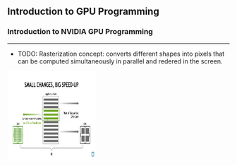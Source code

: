 ## Introduction to GPU Programming
### Introduction to NVIDIA GPU Programming
---
- TODO: Rasterization concept: converts different shapes into pixels that can be computed simultaneously in parallel and redered in the screen.

<img src="https://github.com/yagnikposhiya/GPUProgramming-and-ProgrammingModels/blob/6690754100c56d1d6728d3459e40c66b8c906fc1/Introduction%20to%20GPU%20programming/TraditionalApproachGPUComputing.png" alt="Descriptive Alt Text" width="200" height="200" />

